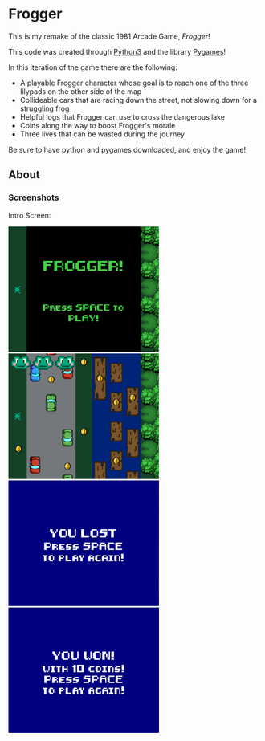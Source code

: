 # Frogger

This is my remake of the classic 1981 Arcade Game, _Frogger_!  

This code was created through [Python3](https://www.python.org) and the library [Pygames](https://www.pygame.org/news)!

In this iteration of the game there are the following:
* A playable Frogger character whose goal is to reach one of the three lilypads on the other side of the map
* Collideable cars that are racing down the street, not slowing down for a struggling frog
* Helpful logs that Frogger can use to cross the dangerous lake
* Coins along the way to boost Frogger's morale
* Three lives that can be wasted during the journey

Be sure to have python and pygames downloaded, and enjoy the game!

## About
### Screenshots

Intro Screen:

<span>
<img src="https://github.com/darmoment/Frogger/blob/ff6fa96f2878be9c854c436b798baa79193baec2/images/FroggerIntroShot.png" alt = "Intro screen of Frogger game" width="300" height="250" display="inline">
<img src="https://github.com/darmoment/Frogger/blob/35a6901f229ba2094d566b37f54c204f7bf05980/images/InGameShot.png" alt = "In game Frogger screenshot" width="300" height="250" display="inline">
<img src="https://github.com/darmoment/Frogger/blob/35a6901f229ba2094d566b37f54c204f7bf05980/images/LostScreenShot.png" alt = "Lost screen of Frogger game" width="300" height="250" display="inline">
<img src="https://github.com/darmoment/Frogger/blob/35a6901f229ba2094d566b37f54c204f7bf05980/images/WonScreenShot.png" alt = "Won screen of Frogger game" width="300" height="250" display="inline">
</span>
